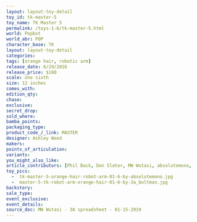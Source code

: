 ```yaml
---
layout: layout-toy-detail 
toy_id: tk-master-5
toy_name: TK Master 5
permalink: /toys-1-6/tk-master-5.html
world: Popbot
world_abr: POP
character_base: TK
layout: layout-toy-detail
categories: 
tags: [orange hair, robotic arm]
release_date: 6/29/2016
release_price: $180 
scale: one sixth
size: 12 inches
comes_with: 
edition_qty: 
chase: 
exclusive: 
secret_drop: 
sold_where: 
bamba_points: 
packaging_type: 
product_code_/_link: MASTER
designer: Ashley Wood
makers: 
points_of_articulation: 
variants: 
you_might_also_like: 
article_contributors: [Phil Back, Don Slater, MW Wutasi, absolutemono, 3a_boltman]
toy_pics: 
  -  tk-master-5-orange-hair-robot-arm-01-6-by-absolutemono.jpg
  -  master-5-tk-robot-arm-orange-hair-01-6-by-3a_boltman.jpg
backstory: 
sale_type: 
event_exclusive: 
event_details: 
source_doc: MW Wutasi - 3A spreadsheet - 01-15-2019
---
```

